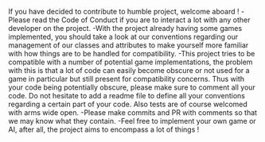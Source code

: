 If you have decided to contribute to humble project, welcome aboard !
-Please read the Code of Conduct if you are to interact a lot with any other developer on the project.
-With the project already having some games implemented, you should take a look at our conventions regarding our management of 
our classes and attributes to make yourself more familiar with how things are to be handled for compatibility.
-This project tries to be compatible with a number of potential game implementations, the problem with this is that a lot of
code can easily become obscure or not used for a game in particular but still present for compatibility concerns. Thus with
your code being potentially obscure, please make sure to comment all your code. Do not hesitate to add a readme file to define
all your conventions regarding a certain part of your code. Also tests are of course welcomed with arms wide open.
-Please make commits and PR with comments so that we may know what they contain.
-Feel free to implement your own game or AI, after all, the project aims to encompass a lot of things !
